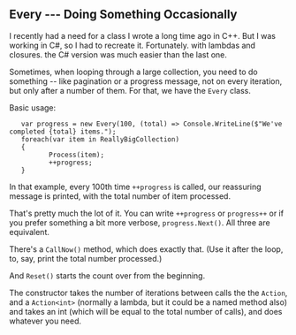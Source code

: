 ## Every --- Doing Something Occasionally

I recently had a need for a class I wrote a long time ago in C++.  But I was working in C#, so I had to recreate it.  Fortunately. with lambdas and closures. the C# version was much easier than the last one.

Sometimes, when looping through a large collection, you need to do something -- like pagination or a progress message, not on every iteration, but only after a number of them.   For that, we have the `Every` class.

Basic usage:

       var progress = new Every(100, (total) => Console.WriteLine($"We've completed {total} items.");
	   foreach(var item in ReallyBigCollection)
	   {
	          Process(item);
	          ++progress;
	   }
	   
In that example, every 100th time `++progress` is called, our reassuring message is printed, with the total number of item processed.

That's pretty much the lot of it.  You can write `++progress` or `progress++` or if you prefer something a bit more verbose, `progress.Next()`. All three are equivalent.

There's a `CallNow()` method, which does exactly that. (Use it after the loop, to, say, print the total number processed.)

And `Reset()` starts the count over from the beginning.

The constructor takes the number of iterations between calls the the `Action`, and a `Action<int>` (normally a lambda, but it could be a named method also) and takes an int (which will be equal to the total number of calls), and does whatever you need.


